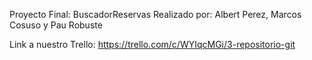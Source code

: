 Proyecto Final: BuscadorReservas
Realizado por: Albert Perez, Marcos Cosuso y Pau Robuste


Link a nuestro Trello:
https://trello.com/c/WYIqcMGi/3-repositorio-git
